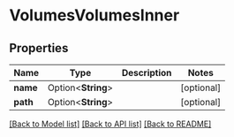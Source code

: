 # VolumesVolumesInner

## Properties

Name | Type | Description | Notes
------------ | ------------- | ------------- | -------------
**name** | Option<**String**> |  | [optional]
**path** | Option<**String**> |  | [optional]

[[Back to Model list]](../README.md#documentation-for-models) [[Back to API list]](../README.md#documentation-for-api-endpoints) [[Back to README]](../README.md)


